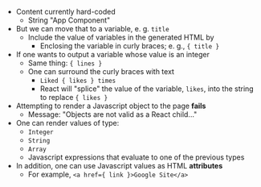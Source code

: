 - Content currently hard-coded
	- String "App Component"
- But we can move that to a variable, e. g. `title`
	- Include the value of variables in the generated HTML by
		- Enclosing the variable in curly braces; e. g., `{ title }`
- If one wants to output a variable whose value is an integer
	- Same thing: `{ lines }`
	- One can surround the curly braces with text
		- `Liked { likes } times`
		- React will "splice" the value of the variable, `likes`, into the string to replace `{ likes }`
- Attempting to render a Javascript object to the page **fails**
	- Message: "Objects are not valid as a React child..."
- One can render values of type:
	- `Integer`
	- `String`
	- `Array`
	- Javascript expressions that evaluate to one of the previous types
- In addition, one can use Javascript values as HTML **attributes**
	- For example, `<a href={ link }>Google Site</a>`
